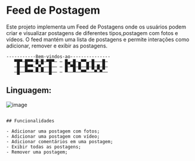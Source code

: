 
# Feed de Postagem

Este projeto implementa um Feed de Postagens onde os usuários podem criar e visualizar postagens de diferentes tipos,postagem com fotos e vídeos. O feed mantém uma lista de postagens e permite interações como adicionar, remover e exibir as postagens.


    -----------Bem-vindos-ao---------------
       ▀█▀─█▀▀─█─█─▀█▀─ ─ █▄─█─▄▀▀▄─█───█─
       ─█──█▀▀─▄▀▄──█── ─ █─▀█─█──█─█─█─█─
       ─█──▀▀▀─▀─▀──█── ─ ▀──▀──▀▀───▀─▀──





## Linguagem:

![image](https://img.shields.io/badge/Java-ED8B00?style=for-the-badge&logo=java&logoColor=white)


```
    
## Funcionalidades

- Adicionar uma postagem com fotos;
- Adicionar uma postagem com vídeo;
- Adicionar comentários em uma postagem;
- Exibir todas as postagens;
- Remover uma postagem;

